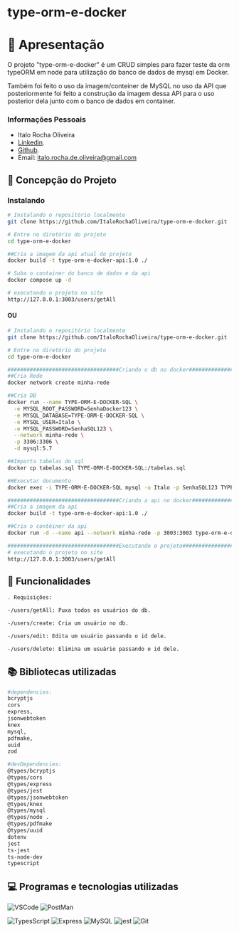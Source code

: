 # type-orm-e-docker

# 📖 Apresentação

O projeto "type-orm-e-docker" é um CRUD simples para fazer teste da orm typeORM em node para utilização do banco de dados de mysql em Docker.

Também foi feito o uso da imagem/conteiner de MySQL no uso da API que posteriormente foi feito a construção da imagem dessa API para o uso posterior dela junto com o banco de dados em container.


### Informações Pessoais

- Italo Rocha Oliveira
- [Linkedin](https://www.linkedin.com/in/italorochaoliveira/).
- [Github](https://github.com/ItaloRochaOliveira).
- Email: italo.rocha.de.oliveira@gmail.com

## 📄 Concepção do Projeto

### Instalando

```bash
# Instalando o repositório localmente
git clone https://github.com/ItaloRochaOliveira/type-orm-e-docker.git

# Entre no diretório do projeto
cd type-orm-e-docker

##Cria a imagem da api atual do projeto
docker build -t type-orm-e-docker-api:1.0 ./

# Suba o container do banco de dados e da api
docker compose up -d

# executando o projeto no site
http://127.0.0.1:3003/users/getAll

```

#### OU

```bash
# Instalando o repositório localmente
git clone https://github.com/ItaloRochaOliveira/type-orm-e-docker.git

# Entre no diretório do projeto
cd type-orm-e-docker

###################################Criando o db no docker###############################################
##Cria Rede
docker network create minha-rede

##Cria DB
docker run --name TYPE-ORM-E-DOCKER-SQL \
  -e MYSQL_ROOT_PASSWORD=SenhaDocker123 \
  -e MYSQL_DATABASE=TYPE-ORM-E-DOCKER-SQL \
  -e MYSQL_USER=Italo \
  -e MYSQL_PASSWORD=SenhaSQL123 \
  --network minha-rede \
  -p 3306:3306 \
  -d mysql:5.7

##Importa tabelas do sql
docker cp tabelas.sql TYPE-ORM-E-DOCKER-SQL:/tabelas.sql

##Executar documento
docker exec -i TYPE-ORM-E-DOCKER-SQL mysql -u Italo -p SenhaSQL123 TYPE-ORM-E-DOCKER-SQL < ./tabelas.sql

###################################Criando a api no docker###############################################
##Cria a imagem da api
docker build -t type-orm-e-docker-api:1.0 ./

##Cria o contêiner da api
docker run -d --name api --network minha-rede -p 3003:3003 type-orm-e-docker-api:1.0

###################################Executando o projeto#################################################
# executando o projeto no site
http://127.0.0.1:3003/users/getAll

```

## 🔧 Funcionalidades

```bash
. Requisições:

-/users/getAll: Puxa todos os usuários do db.

-/users/create: Cria um usuário no db.

-/users/edit: Edita um usuário passando o id dele.

-/users/delete: Elimina um usuário passando o id dele.
```


## 📚 Bibliotecas utilizadas 

```bash
#dependencies:
bcryptjs
cors
express,
jsonwebtoken
knex
mysql,
pdfmake,
uuid
zod

#devDependencies:
@types/bcryptjs
@types/cors
@types/express
@types/jest
@types/jsonwebtoken
@types/knex 
@types/mysql
@types/node .
@types/pdfmake
@types/uuid
dotenv 
jest 
ts-jest 
ts-node-dev
typescript 

```
## 💻 Programas e tecnologias utilizadas


![VSCode](https://img.shields.io/badge/VSCODE-white?style=for-the-badge&logo=visualstudiocode&logoColor=blue)
![PostMan](https://img.shields.io/badge/postman-orange?style=for-the-badge&logo=postman&logoColor=white)

![TypesScript](https://img.shields.io/badge/TypeScript-1572B6?style=for-the-badge&logo=typescript&logoColor=white)
![Express](https://img.shields.io/badge/Express-f8f8ff?style=for-the-badge&logo=express&logoColor=black)
![MySQL](https://img.shields.io/badge/mysql-orange?style=for-the-badge&logo=mysql&logoColor=blue)
![jest](https://img.shields.io/badge/jest-f8f8ff?style=for-the-badge&logo=jest&logoColor=black)
![Git](https://img.shields.io/badge/GIT-E44C30?style=for-the-badge&logo=git&logoColor=white)
